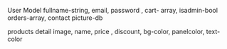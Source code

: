 User Model
fullname-string, email, password , cart- array, isadmin-bool 
orders-array,
contact
picture-db




products detail
image, name, price , discount, bg-color, panelcolor, text-color